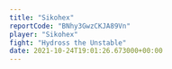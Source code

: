 ```yaml
---
title: "Sikohex"
reportCode: "BNhy3GwzCKJA89Vn"
player: "Sikohex"
fight: "Hydross the Unstable"
date: 2021-10-24T19:01:26.673000+00:00
---
```

